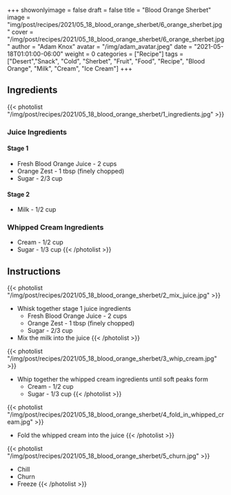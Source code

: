 +++
showonlyimage = false
draft = false
title = "Blood Orange Sherbet"
image = "img/post/recipes/2021/05_18_blood_orange_sherbet/6_orange_sherbet.jpg"
cover = "/img/post/recipes/2021/05_18_blood_orange_sherbet/6_orange_sherbet.jpg"
author = "Adam Knox"
avatar = "/img/adam_avatar.jpeg"
date = "2021-05-18T01:01:00-06:00"
weight = 0
categories = ["Recipe"]
tags = ["Desert","Snack", "Cold", "Sherbet", "Fruit", "Food", "Recipe", "Blood Orange", "Milk", "Cream", "Ice Cream"]
+++

<!--more-->

## Ingredients

{{< photolist "/img/post/recipes/2021/05_18_blood_orange_sherbet/1_ingredients.jpg" >}}
### Juice Ingredients
#### Stage 1
* Fresh Blood Orange Juice - 2 cups
* Orange Zest - 1 tbsp (finely chopped)
* Sugar - 2/3 cup
#### Stage 2
* Milk - 1/2 cup
### Whipped Cream Ingredients
* Cream - 1/2 cup
* Sugar - 1/3 cup
{{< /photolist >}}

## Instructions
{{< photolist "/img/post/recipes/2021/05_18_blood_orange_sherbet/2_mix_juice.jpg" >}}
* Whisk together stage 1 juice ingredients
  * Fresh Blood Orange Juice - 2 cups
  * Orange Zest - 1 tbsp (finely chopped)
  * Sugar - 2/3 cup
* Mix the milk into the juice
{{< /photolist >}}

{{< photolist "/img/post/recipes/2021/05_18_blood_orange_sherbet/3_whip_cream.jpg" >}}
* Whip together the whipped cream ingredients until soft peaks form
  * Cream - 1/2 cup
  * Sugar - 1/3 cup
{{< /photolist >}}

{{< photolist "/img/post/recipes/2021/05_18_blood_orange_sherbet/4_fold_in_whipped_cream.jpg" >}}
* Fold the whipped cream into the juice
{{< /photolist >}}

{{< photolist "/img/post/recipes/2021/05_18_blood_orange_sherbet/5_churn.jpg" >}}
* Chill
* Churn
* Freeze
{{< /photolist >}}
